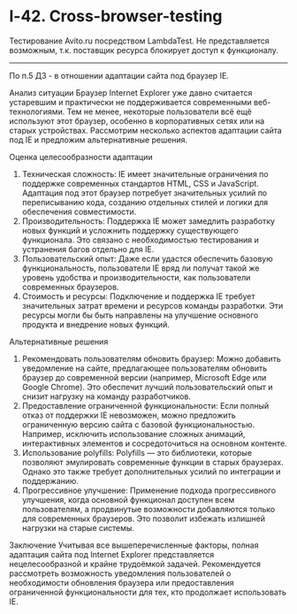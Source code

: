 # l-42. Cross-browser-testing
Тестирование Avito.ru посредством LambdaTest.
Не представляется возможным, т.к. поставщик ресурса блокирует доступ к функционалу.

--------------------------------------------

По п.5 ДЗ - в отношении адаптации сайта под браузер IE.

Анализ ситуации
Браузер Internet Explorer уже давно считается устаревшим и практически не поддерживается современными веб-технологиями. Тем не менее, некоторые пользователи всё ещё используют этот браузер, особенно в корпоративных сетях или на старых устройствах. Рассмотрим несколько аспектов адаптации сайта под IE и предложим альтернативные решения.

Оценка целесообразности адаптации
1. Техническая сложность:
IE имеет значительные ограничения по поддержке современных стандартов HTML, CSS и JavaScript. Адаптация под этот браузер потребует значительных усилий по переписыванию кода, созданию отдельных стилей и логики для обеспечения совместимости.
2. Производительность:
Поддержка IE может замедлить разработку новых функций и усложнить поддержку существующего функционала. Это связано с необходимостью тестирования и устранения багов отдельно для IE.
3. Пользовательский опыт:
Даже если удастся обеспечить базовую функциональность, пользователи IE вряд ли получат такой же уровень удобства и производительности, как пользователи современных браузеров.
4. Стоимость и ресурсы:
Подключение и поддержка IE требует значительных затрат времени и ресурсов команды разработки. Эти ресурсы могли бы быть направлены на улучшение основного продукта и внедрение новых функций.

Альтернативные решения
1. Рекомендовать пользователям обновить браузер:
Можно добавить уведомление на сайте, предлагающее пользователям обновить браузер до современной версии (например, Microsoft Edge или Google Chrome). Это обеспечит лучший пользовательский опыт и снизит нагрузку на команду разработчиков.
2. Предоставление ограниченной функциональности:
Если полный отказ от поддержки IE невозможен, можно предложить ограниченную версию сайта с базовой функциональностью. Например, исключить использование сложных анимаций, интерактивных элементов и сосредоточиться на основном контенте.
3. Использование polyfills:
Polyfills — это библиотеки, которые позволяют эмулировать современные функции в старых браузерах. Однако это также требует дополнительных усилий по интеграции и поддержанию.
4. Прогрессивное улучшение:
Применение подхода прогрессивного улучшения, когда основной функционал доступен всем пользователям, а продвинутые возможности добавляются только для современных браузеров. Это позволит избежать излишней нагрузки на старые системы.

Заключение
Учитывая все вышеперечисленные факторы, полная адаптация сайта под Internet Explorer представляется нецелесообразной и крайне трудоёмкой задачей. Рекомендуется рассмотреть возможность уведомления пользователей о необходимости обновления браузера или предоставления ограниченной функциональности для тех, кто продолжает использовать IE.
